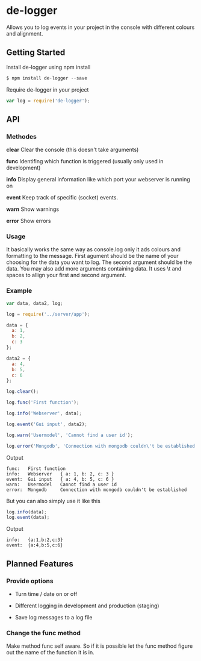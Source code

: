 # de-logger
Allows you to log events in your project in the console with different colours and alignment.


## Getting Started

Install de-logger using npm install
```javascript
$ npm install de-logger --save
```

Require de-logger in your project
```javascript
var log = require('de-logger');
```

## API
### Methodes

__clear__
Clear the console (this doesn't take arguments)

__func__
Identifing which function is triggered (usually only used in development)

__info__
Display general information like which port your webserver is running on

__event__
Keep track of specific (socket) events.

__warn__
Show warnings

__error__
Show errors

### Usage
It basically works the same way as console.log only it ads colours and formatting to the message.
First agument should be the name of your choosing for the data you want to log. The second argument should be the data. You may also add more arguments containing data. It uses \t and spaces to allign your first and second argument.

### Example
```javascript
var data, data2, log;

log = require('../server/app');

data = {
  a: 1,
  b: 2,
  c: 3
};

data2 = {
  a: 4,
  b: 5,
  c: 6
};

log.clear();

log.func('First function');

log.info('Webserver', data);

log.event('Gui input', data2);

log.warn('Usermodel', 'Cannot find a user id');

log.error('Mongodb', 'Connection with mongodb couldn\'t be established');

```
Output
```
func:	First function
info:	Webserver	{ a: 1, b: 2, c: 3 }
event:	Gui input	{ a: 4, b: 5, c: 6 }
warn:	Usermodel	Cannot find a user id
error:	Mongodb		Connection with mongodb couldn't be established

```

But you can also simply use it like this
```javascript
log.info(data);
log.event(data);
```
Output
```
info:	{a:1,b:2,c:3}
event:	{a:4,b:5,c:6}
```

## Planned Features

### Provide options

- Turn time / date on or off

- Different logging in development and production (staging)

- Save log messages to a log file

### Change the func method
Make method func self aware. So if it is possible let the func method figure out the name of the function it is in.